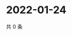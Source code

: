 # 2022-01-24

共 0 条

<!-- BEGIN WEIBO -->
<!-- 最后更新时间 Mon Jan 24 2022 01:15:50 GMT+0800 (China Standard Time) -->

<!-- END WEIBO -->
